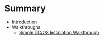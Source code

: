 # Summary

* [Introduction](README.md)
* Walkthroughs
    * [Simple DC/OS Installation Walkthrough](distributed-setup.md)